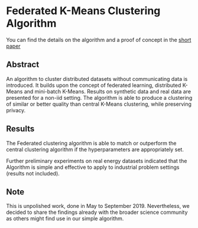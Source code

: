 # Federated K-Means Clustering Algorithm
You can find the details on the algorithm and a proof of concept in the [short paper](Federated_kmeans.pdf)

## Abstract
An algorithm to cluster distributed datasets without communicating data is introduced. It builds upon the concept of federated learning, distributed K-Means and mini-batch K-Means. Results on synthetic data and real data are presented for a non-iid setting. The algorithm is able to produce a clustering of similar or better quality than central K-Means clustering, while preserving privacy.

## Results
The Federated clustering algorithm is able to match or outperform the central clustering algorithm if the hyperparameters are appropriately set. 

Further preliminary experiments on real energy datasets indicated that the Algorithm is simple and effective to apply to industrial problem settings (results not included). 

## Note
This is unpolished work, done in May to September 2019. Nevertheless, we decided to share the findings already with the broader science community as others might find use in our simple algorithm.
